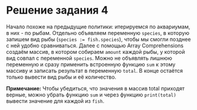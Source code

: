 # Решение задания 4

Начало похоже на предыдущие политики: итерируемся по аквариумам, в них - по рыбам. Отдельно объявляем переменную `species`, в которую запишем вид рыбы (`species := fish.species`), чтобы мы смогли позднее с ней удобно сравниваться. Далее с помощью Array Comprehensions создаём массив, в котором собираем `amount` каждой рыбы, у которой вид совпал с переменной `species`. Можно не объявлять лишнюю переменную и сразу применить встроенную функцию `sum` к этому массиву и записать результат в переменную `total`. В конце остаётся только вывести вид рыбы и её количество.

**Примечание:** Чтобы убедиться, что значения в массив total приходят верные, можно убрать функцию `sum` и через функцию `print(total)` вывести значение для каждой из `fish`.
